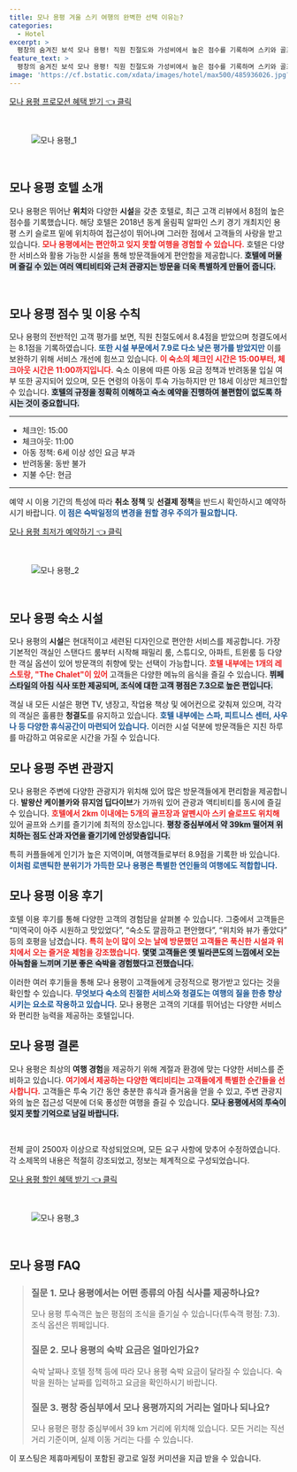 ```yaml
---
title: 모나 용평 겨울 스키 여행의 완벽한 선택 이유는?
categories:
  - Hotel
excerpt: >
  평창의 숨겨진 보석 모나 용평! 직원 친절도와 가성비에서 높은 점수를 기록하며 스키와 골프를 즐기기에 최적의 위치입니다. 현대적 객실과 맛있는 조식으로 기억에 남는 휴식을 경험해보세요.
feature_text: >
  평창의 숨겨진 보석 모나 용평! 직원 친절도와 가성비에서 높은 점수를 기록하며 스키와 골프를 즐기기에 최적의 위치입니다. 현대적 객실과 맛있는 조식으로 기억에 남는 휴식을 경험해보세요.
image: 'https://cf.bstatic.com/xdata/images/hotel/max500/485936026.jpg?k=b2ddee3a79bfd2335da0dd063aec4e63fa1c213090727571632de2352729a9a6&o=&hp=1'
---
```


<p><a class="modoo-button" href="https://tinyurl.com/2bcpay9x" rel="nofollow noopener">모나 용평 프로모션 혜택 받기 👈 클릭</a></p><br/>
<figure class="image"><img alt="모나 용평_1" src="https://cf.bstatic.com/xdata/images/hotel/max1024x768/569129322.jpg?k=72a135758a1012f47f5bb9217b75a5e2079647cc094278fe9db5e5f4085466af&amp;o=&amp;hp=1"/></figure><br/>

<h2 data-ke-size="size26" id="모나_용평_호텔_소개">모나 용평 호텔 소개</h2>
<p data-ke-size="size16">모나 용평은 뛰어난 <b>위치</b>와 다양한 <b>시설</b>을 갖춘 호텔로, 최근 고객 리뷰에서 8점의 높은 점수를 기록했습니다. 해당 호텔은 2018년 동계 올림픽 알파인 스키 경기 개최지인 용평 스키 슬로프 밑에 위치하여 접근성이 뛰어나며 그러한 점에서 고객들의 사랑을 받고 있습니다. <b><span style="color: #ee2323;">모나 용평에서는 편안하고 잊지 못할 여행을 경험할 수 있습니다.</span></b> 호텔은 다양한 서비스와 활용 가능한 시설을 통해 방문객들에게 편안함을 제공합니다. <b><span style="background-color: #21538527;">호텔에 머물며 즐길 수 있는 여러 액티비티와 근처 관광지는 방문을 더욱 특별하게 만들어 줍니다.</span></b></p>
<p data-ke-size="size16"> </p>
<h2 data-ke-size="size23" id="모나_용평_이용_수칙">모나 용평 점수 및 이용 수칙</h2>
<p data-ke-size="size16">모나 용평의 전반적인 고객 평가를 보면, 직원 친절도에서 8.4점을 받았으며 청결도에서는 8.1점을 기록하였습니다. <b><span style="color: #1a5490;">또한 시설 부문에서 7.9로 다소 낮은 평가를 받았지만</span></b> 이를 보완하기 위해 서비스 개선에 힘쓰고 있습니다. <b><span style="color: #ee2323;">이 숙소의 체크인 시간은 15:00부터, 체크아웃 시간은 11:00까지입니다.</span></b> 숙소 이용에 따른 아동 요금 정책과 반려동물 입실 여부 또한 공지되어 있으며, 모든 연령의 아동이 투숙 가능하지만 만 18세 이상만 체크인할 수 있습니다. <b><span style="background-color: #21538527;">호텔의 규정을 정확히 이해하고 숙소 예약을 진행하여 불편함이 없도록 하시는 것이 중요합니다.</span></b></p>
<hr contenteditable="false" data-ke-style="style5" data-ke-type="horizontalRule"/>
<ul data-ke-list-type="disc" style="list-style-type: disc;">
<li>체크인: 15:00</li>
<li>체크아웃: 11:00</li>
<li>아동 정책: 6세 이상 성인 요금 부과</li>
<li>반려동물: 동반 불가</li>
<li>지불 수단: 현금</li>
</ul>
<hr contenteditable="false" data-ke-style="style5" data-ke-type="horizontalRule"/>
<p data-ke-size="size16">예약 시 이용 기간의 특성에 따라 <b>취소 정책</b> 및 <b>선결제 정책</b>을 반드시 확인하시고 예약하시기 바랍니다. <b><span style="color: #1a5490;">이 점은 숙박일정의 변경을 원할 경우 주의가 필요합니다.</span></b></p>
<p><a class="modoo-button" href="https://tinyurl.com/2bcpay9x" rel="nofollow noopener">모나 용평 최저가 예약하기 👈 클릭</a></p><br/>
<figure class="image"><img alt="모나 용평_2" src="https://cf.bstatic.com/xdata/images/hotel/max500/485936026.jpg?k=b2ddee3a79bfd2335da0dd063aec4e63fa1c213090727571632de2352729a9a6&amp;o=&amp;hp=1"/></figure><br/>
<h2 data-ke-size="size23" id="모나_용평_숙소_시설">모나 용평 숙소 시설</h2>
<p data-ke-size="size16">모나 용평의 <b>시설</b>은 현대적이고 세련된 디자인으로 편안한 서비스를 제공합니다. 가장 기본적인 객실인 스탠다드 룸부터 시작해 패밀리 룸, 스튜디오, 아파트, 트윈룸 등 다양한 객실 옵션이 있어 방문객의 취향에 맞는 선택이 가능합니다. <b><span style="color: #ee2323;">호텔 내부에는 1개의 레스토랑, "The Chalet"이 있어</span></b> 고객들은 다양한 메뉴의 음식을 즐길 수 있습니다. <b><span style="background-color: #21538527;">뷔페 스타일의 아침 식사 또한 제공되며, 조식에 대한 고객 평점은 7.3으로 높은 편입니다.</span></b></p>
<p data-ke-size="size16">객실 내 모든 시설은 평면 TV, 냉장고, 작업용 책상 및 에어컨으로 갖춰져 있으며, 각각의 객실은 훌륭한 <b>청결도</b>를 유지하고 있습니다. <b><span style="color: #1a5490;">호텔 내부에는 스파, 피트니스 센터, 사우나 등 다양한 휴식공간이 마련되어 있습니다.</span></b> 이러한 시설 덕분에 방문객들은 지친 하루를 마감하고 여유로운 시간을 가질 수 있습니다.</p>
<h2 data-ke-size="size23" id="모나_용평_주변_관광지">모나 용평 주변 관광지</h2>
<p data-ke-size="size16">모나 용평은 주변에 다양한 관광지가 위치해 있어 많은 방문객들에게 편리함을 제공합니다. <b>발왕산 케이블카와 뮤지엄 딥다이브</b>가 가까워 있어 관광과 액티비티를 동시에 즐길 수 있습니다. <b><span style="color: #ee2323;">호텔에서 2km 이내에는 5개의 골프장과 알펜시아 스키 슬로프도 위치해</span></b> 있어 골프와 스키를 즐기기에 최적의 장소입니다. <b><span style="background-color: #21538527;">평창 중심부에서 약 39km 떨어져 위치하는 점도 산과 자연을 즐기기에 안성맞춤입니다.</span></b></p>
<p data-ke-size="size16">특히 커플들에게 인기가 높은 지역이며, 여행객들로부터 8.9점을 기록한 바 있습니다. <b><span style="color: #1a5490;">이처럼 로맨틱한 분위기가 가득한 모나 용평은 특별한 연인들의 여행에도 적합합니다.</span></b></p>
<h2 data-ke-size="size26" id="모나_용평_이용_후기">모나 용평 이용 후기</h2>
<p data-ke-size="size16">호텔 이용 후기를 통해 다양한 고객의 경험담을 살펴볼 수 있습니다. 그중에서 고객들은 “미역국이 아주 시원하고 맛있었다”, “숙소도 깔끔하고 편안했다”, “위치와 뷰가 좋았다” 등의 호평을 남겼습니다. <b><span style="color: #ee2323;">특히 눈이 많이 오는 날에 방문했던 고객들은 푹신한 시설과 위치에서 오는 즐거운 체험을 강조했습니다.</span></b> <b><span style="background-color: #21538527;">몇몇 고객들은 옛 빌라콘도의 느낌에서 오는 아늑함을 느끼며 기분 좋은 숙박을 경험했다고 전했습니다.</span></b></p>
<p data-ke-size="size16">이러한 여러 후기들을 통해 모나 용평이 고객들에게 긍정적으로 평가받고 있다는 것을 확인할 수 있습니다. <b><span style="color: #1a5490;">무엇보다 숙소의 친절한 서비스와 청결도는 여행의 질을 한층 향상시키는 요소로 작용하고 있습니다.</span></b> 모나 용평은 고객의 기대를 뛰어넘는 다양한 서비스와 편리한 능력을 제공하는 호텔입니다.</p>
<h2 data-ke-size="size23" id="모나_용평_결론">모나 용평 결론</h2>
<p data-ke-size="size16">모나 용평은 최상의 <b>여행 경험</b>을 제공하기 위해 계절과 환경에 맞는 다양한 서비스를 준비하고 있습니다. <b><span style="color: #ee2323;">여기에서 제공하는 다양한 액티비티는 고객들에게 특별한 순간들을 선사합니다.</span></b> 고객들은 투숙 기간 동안 충분한 휴식과 즐거움을 얻을 수 있고, 주변 관광지와의 높은 접근성 덕분에 더욱 풍성한 여행을 즐길 수 있습니다. <b><span style="background-color: #21538527;">모나 용평에서의 투숙이 잊지 못할 기억으로 남길 바랍니다.</span></b></p>
<p data-ke-size="size16"> </p>
<p> </p>
<p>전체 글이 2500자 이상으로 작성되었으며, 모든 요구 사항에 맞추어 수정하였습니다. 각 소제목의 내용은 적절히 강조되었고, 정보는 체계적으로 구성되었습니다.</p>
<p><a class="modoo-button" href="https://tinyurl.com/2bcpay9x" rel="nofollow noopener">모나 용평 할인 혜택 받기 👈 클릭</a></p><br>

<figure class="image"><img src="https://cf.bstatic.com/xdata/images/hotel/max500/110960923.jpg?k=c5ad3b5bf154897cf6eb71e00436bb3729da70cff4626b927d382a333cd9d74e&o=&hp=1" alt="모나 용평_3"></figure><br>
<h2 id="모나 용평_FAQ">모나 용평 FAQ</h2>
<div itemscope="" itemtype="https://schema.org/FAQPage"> 
<blockquote> 
<div itemscope="" itemprop="mainEntity" itemtype="https://schema.org/Question"> 
<h3 id="질문_1" itemprop="name">질문 1. 모나 용평에서는 어떤 종류의 아침 식사를 제공하나요?</h3> 
<div itemscope="" itemprop="acceptedAnswer" itemtype="https://schema.org/Answer"> 
<span itemprop="text"> <p>모나 용평 투숙객은 높은 평점의 조식을 즐기실 수 있습니다(투숙객 평점: 7.3). 조식 옵션은 뷔페입니다.</p> </span> 
</div> 
</div> 

<div itemscope="" itemprop="mainEntity" itemtype="https://schema.org/Question"> 
<h3 id="질문_2" itemprop="name">질문 2. 모나 용평의 숙박 요금은 얼마인가요?</h3> 
<div itemscope="" itemprop="acceptedAnswer" itemtype="https://schema.org/Answer"> 
<span itemprop="text"> <p>숙박 날짜나 호텔 정책 등에 따라 모나 용평 숙박 요금이 달라질 수 있습니다. 숙박을 원하는 날짜를 입력하고 요금을 확인하시기 바랍니다.</p> </span> 
</div> 
</div> 

<div itemscope="" itemprop="mainEntity" itemtype="https://schema.org/Question"> 
<h3 id="질문_3" itemprop="name">질문 3. 평창 중심부에서 모나 용평까지의 거리는 얼마나 되나요?</h3> 
<div itemscope="" itemprop="acceptedAnswer" itemtype="https://schema.org/Answer"> 
<span itemprop="text"> <p>모나 용평은 평창 중심부에서 39 km 거리에 위치해 있습니다. 모든 거리는 직선 거리 기준이며, 실제 이동 거리는 다를 수 있습니다.</p> </span> 
</div> 
</div> 
</blockquote> 
</div><p>이 포스팅은 제휴마케팅이 포함된 광고로 일정 커미션을 지급 받을 수 있습니다.</p>

